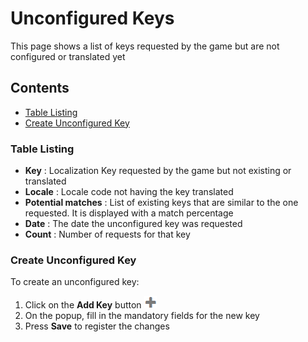 # Unconfigured Keys
This page shows a list of keys requested by the game but are not configured or translated yet

## Contents
- [Table Listing](#table-listing)
- [Create Unconfigured Key](#create-unconfigured-key)

### Table Listing
- **Key** : Localization Key requested by the game but not existing or translated
- **Locale** : Locale code not having the key translated
- **Potential matches** : List of existing keys that are similar to the one requested. It is displayed with a match percentage
- **Date** : The date the unconfigured key was requested
- **Count** : Number of requests for that key

### Create Unconfigured Key
To create an unconfigured key:
1. Click on the **Add Key** button ![plus](https://github.com/azerion/gamedock-sdk/raw/master/docs/console/_images/plus.png)
2. On the popup, fill in the mandatory fields for the new key
3. Press **Save** to register the changes
